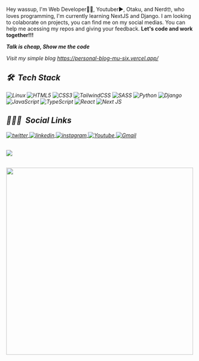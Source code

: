Hey wassup, I'm Web Developer👨‍💻, Youtuber▶️, Otaku, and Nerd🤓, who loves programming, I'm currently learning NextJS and Django. I am looking to colaborate on projects, you can find me on my social medias.
You can help me acessing my repos and giving your feedback. <strong>Let's code and work together!!!</strong>

<strong><em>Talk is cheap, Show me the code<em></strong>

Visit my simple blog https://personal-blog-mu-six.vercel.app/

## 🛠 &nbsp;Tech Stack
![Linux](https://img.shields.io/badge/Linux-FCC624?style=for-the-badge&logo=linux&logoColor=black)
![HTML5](https://img.shields.io/badge/html5-%23E34F26.svg?style=for-the-badge&logo=html5&logoColor=white)
![CSS3](https://img.shields.io/badge/css3-%231572B6.svg?style=for-the-badge&logo=css3&logoColor=white)
![TailwindCSS](https://img.shields.io/badge/tailwindcss-%2338B2AC.svg?style=for-the-badge&logo=tailwind-css&logoColor=white)
![SASS](https://img.shields.io/badge/SASS-hotpink.svg?style=for-the-badge&logo=SASS&logoColor=white)
![Python](https://img.shields.io/badge/python-3670A0?style=for-the-badge&logo=python&logoColor=ffdd54)
![Django](https://img.shields.io/badge/django-%23092E20.svg?style=for-the-badge&logo=django&logoColor=white)
![JavaScript](https://img.shields.io/badge/javascript-%23323330.svg?style=for-the-badge&logo=javascript&logoColor=%23F7DF1E)
![TypeScript](https://img.shields.io/badge/typescript-%23007ACC.svg?style=for-the-badge&logo=typescript&logoColor=white)
![React](https://img.shields.io/badge/react-%2320232a.svg?style=for-the-badge&logo=react&logoColor=%2361DAFB)
![Next JS](https://img.shields.io/badge/Next-black?style=for-the-badge&logo=next.js&logoColor=white)

## 👨🏽‍🦲 &nbsp;Social Links
<a href="https://twitter.com/JefferMarcelin" target="_blank">
  <img align="center" src="https://img.shields.io/badge/-Jeffer Marcelino-05122A?style=flat&logo=twitter" alt="twitter"/>  
</a>
<a href="https://www.linkedin.com/in/jeffer-marcelino-94422a22b/" target="_blank">
  <img align="center" src="https://img.shields.io/badge/-Jeffer Marcelino-05122A?style=flat&logo=linkedin" alt="linkedin"/>
</a>
<a href="https://www.instagram.com/jeffer_marcelin/" target="_blank">
 <img align="center" src="https://img.shields.io/badge/-Jeffer Marcelino-05122A?style=flat&logo=instagram" alt="instagram"/>
</a>
<a href="https://www.youtube.com/channel/UCXBFKr-rZ787IhXAzsnrw-Q" target="_blank">
 <img align="center" src="https://img.shields.io/badge/-Jeffer Marcelino-05122A?style=flat&logo=youtube" alt="Youtube"/>
</a>
<a href="mailto:jeffersunde72@gmail.com" target="_blank">
  <img align="center" src="https://img.shields.io/badge/-jeffersunde72@gmail.com-05122A?style=flat&logo=gmail" alt="Gmail"/>
</a>
  
<br>
<br>

<img src="https://www.codewars.com/users/JefferMarcelino/badges/small"></img>

<br>

<img width="500em" src="https://github-readme-twitter-gazf.vercel.app/api?id=JefferMarcelin&layout=wide&show_reply=off&show_retweet=on" />
